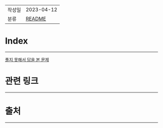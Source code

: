 |               |                       |
|:--------------|:----------------------|
|  작성일          |  2023-04-12  |
|    분류         |  [README](../README.md)                     |

# Index
---
[풀지 못해서 답을 본 문제](%ED%92%80%EC%A7%80%20%EB%AA%BB%ED%95%B4%EC%84%9C%20%EB%8B%B5%EC%9D%84%20%EB%B3%B8%20%EB%AC%B8%EC%A0%9C.md)


# 관련 링크
---


# 출처
---